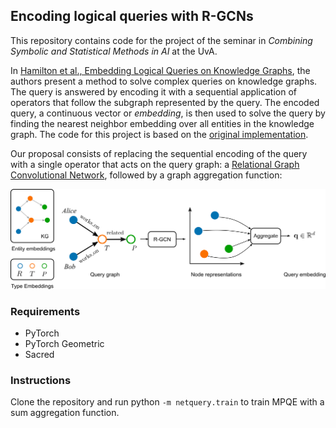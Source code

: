 ## Encoding logical queries with R-GCNs

This repository contains code for the project of the seminar in *Combining Symbolic and Statistical Methods in AI* at the UvA.

In [Hamilton et al., Embedding Logical Queries on Knowledge Graphs](https://arxiv.org/abs/1806.01445), the authors present a method to solve complex queries on knowledge graphs. The query is answered by encoding it with a sequential application of operators that follow the subgraph represented by the query. The encoded query, a continuous vector or *embedding*, is then used to solve the query by finding the nearest neighbor embedding over all entities in the knowledge graph. The code for this project is based on the [original implementation](https://github.com/williamleif/graphqembed).

Our proposal consists of replacing the sequential encoding of the query with a single operator that acts on the query graph: a [Relational Graph Convolutional Network](https://arxiv.org/abs/1703.06103), followed by a graph aggregation function:




<div align="center">
<img src='img/qrgcn.png'>
</div>

### Requirements

- PyTorch
- PyTorch Geometric
- Sacred

### Instructions

Clone the repository and run python `-m netquery.train` to train MPQE with a sum aggregation function.
